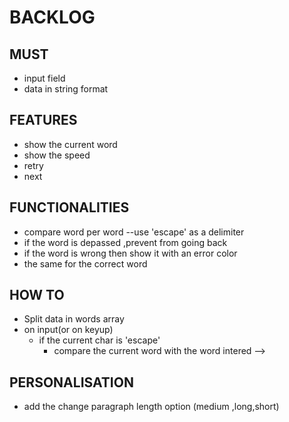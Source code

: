 # BACKLOG
## MUST
* input field
* data in string format
## FEATURES
- show the current word
- show the speed 
- retry
- next
## FUNCTIONALITIES
- compare word per word --use 'escape' as a delimiter
- if the word is depassed ,prevent from going back
- if the word is wrong then show it with an error color
- the same for the correct word 

## HOW TO
- Split data in words array 
- on input(or on keyup) 
  - if the current char is 'escape'
    - compare the current word with the word intered --> 

## PERSONALISATION
- add the change paragraph length option (medium ,long,short)